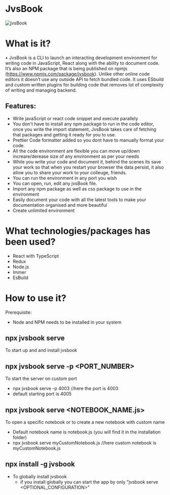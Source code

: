 # JvsBook
![jvsBook](https://user-images.githubusercontent.com/73161634/117566225-04337000-b0d3-11eb-8152-dd21cfe6a8b1.PNG)

# What is it?
•	JvsBook is a CLI to launch an interacting development environment for writing code in JavaScript, React along with the ability to document code. It’s also an NPM package that is being published on npmjs (https://www.npmjs.com/package/jvsbook). Unlike other online code editors it doesn’t use any outside API to fetch bundled code. It uses ESbuild and custom written plugins for building code that removes lot of complexity of writing and managing backend.
## Features: 
  * Write javaScript or react code snippet and execute parallely
  * You don't have to install any npm package to run in the code editor, once you write the import statement, JvsBook takes care of fetching that packages and getting it ready for you to use.
  * Prettier Code formatter added so you dont have to manually format your code.
  * All the code environment are flexible you can move up/down increare/derease size of any environment as per your needs
  * While you write your code and document it, behind the scenes its save your work so that when you restart your browser the data persist, it also allow you to share your work to your colleuge, friends.
  * You can run the environment in any port you wish
  * You can open, run, edit any jvsBook file.
  * Import any npm package as well as css package to use in the environment
  * Easily document your code with all the latest tools to make your documentation organised and more beautiful
  * Create unlimited environment
# What technologies/packages has been used?
   * React with TypeScript
   * Redux
   * Node.js
   * Immer
   * EsBuild
# How to use it?
Prerequisite:
  * Node and NPM needs to be installed in your system
## npx jvsbook serve
To start up and and install jvsbook
## npx jvsbook serve -p <PORT_NUMBER>
 To start the server on custom port
  * npx jvsbook serve -p 4003 //here the port is 4003
  * default starting port is 4005
## npx jvsbook serve <NOTEBOOK_NAME.js>
 To open a specific notebook or to create a new notebook with custom name
  * Default notebook name is notebook.js (you will find it in the installation folder)
  * npx jvsbook serve myCustomNotebook.js //here custom notebook is myCustomNotebook.js
## npx install -g jvsbook
  * To globally install jvsbook
    * if you install globally you can start the app by only "jvsbook serve <OPTIONAL_CONFIGURATION>"

